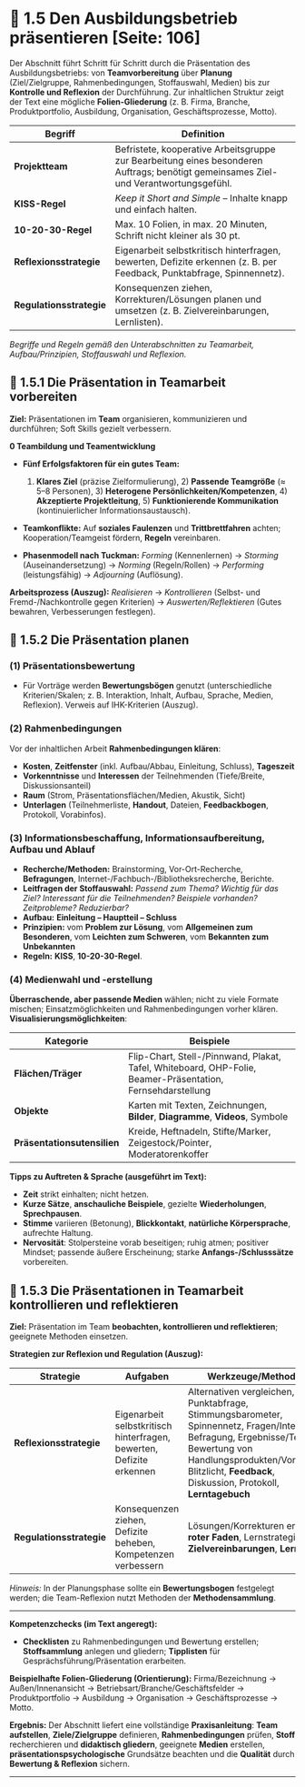 # 🎤 1.5 Den Ausbildungsbetrieb präsentieren [Seite: 106]

Der Abschnitt führt Schritt für Schritt durch die Präsentation des Ausbildungsbetriebs: von **Teamvorbereitung** über **Planung** (Ziel/Zielgruppe, Rahmenbedingungen, Stoffauswahl, Medien) bis zur **Kontrolle und Reflexion** der Durchführung. Zur inhaltlichen Struktur zeigt der Text eine mögliche **Folien-Gliederung** (z. B. Firma, Branche, Produktportfolio, Ausbildung, Organisation, Geschäftsprozesse, Motto). 

| Begriff                  | Definition                                                                                                                            |
| ------------------------ | ------------------------------------------------------------------------------------------------------------------------------------- |
| **Projektteam**          | Befristete, kooperative Arbeitsgruppe zur Bearbeitung eines besonderen Auftrags; benötigt gemeinsames Ziel- und Verantwortungsgefühl. |
| **KISS-Regel**           | *Keep it Short and Simple* – Inhalte knapp und einfach halten.                                                                        |
| **10-20-30-Regel**       | Max. 10 Folien, in max. 20 Minuten, Schrift nicht kleiner als 30 pt.                                                                  |
| **Reflexionsstrategie**  | Eigenarbeit selbstkritisch hinterfragen, bewerten, Defizite erkennen (z. B. per Feedback, Punktabfrage, Spinnennetz).                 |
| **Regulationsstrategie** | Konsequenzen ziehen, Korrekturen/Lösungen planen und umsetzen (z. B. Zielvereinbarungen, Lernlisten).                                 |

*Begriffe und Regeln gemäß den Unterabschnitten zu Teamarbeit, Aufbau/Prinzipien, Stoffauswahl und Reflexion.*

## 🤝 1.5.1 Die Präsentation in Teamarbeit vorbereiten

**Ziel:** Präsentationen im **Team** organisieren, kommunizieren und durchführen; Soft Skills gezielt verbessern. 

**0 Teambildung und Teamentwicklung**

* **Fünf Erfolgsfaktoren für ein gutes Team:**

  1. **Klares Ziel** (präzise Zielformulierung), 2) **Passende Teamgröße** (≈ 5–8 Personen), 3) **Heterogene Persönlichkeiten/Kompetenzen**, 4) **Akzeptierte Projektleitung**, 5) **Funktionierende Kommunikation** (kontinuierlicher Informationsaustausch).
* **Teamkonflikte:** Auf **soziales Faulenzen** und **Trittbrettfahren** achten; Kooperation/Teamgeist fördern, **Regeln** vereinbaren. 
* **Phasenmodell nach Tuckman:** *Forming* (Kennenlernen) → *Storming* (Auseinandersetzung) → *Norming* (Regeln/Rollen) → *Performing* (leistungsfähig) → *Adjourning* (Auflösung). 

**Arbeitsprozess (Auszug):**
*Realisieren* → *Kontrollieren* (Selbst- und Fremd-/Nachkontrolle gegen Kriterien) → *Auswerten/Reflektieren* (Gutes bewahren, Verbesserungen festlegen). 

## 🧭 1.5.2 Die Präsentation planen

### (1) Präsentationsbewertung

* Für Vorträge werden **Bewertungsbögen** genutzt (unterschiedliche Kriterien/Skalen; z. B. Interaktion, Inhalt, Aufbau, Sprache, Medien, Reflexion). Verweis auf IHK-Kriterien (Auszug). 

### (2) Rahmenbedingungen

Vor der inhaltlichen Arbeit **Rahmenbedingungen klären**:

* **Kosten**, **Zeitfenster** (inkl. Aufbau/Abbau, Einleitung, Schluss), **Tageszeit**
* **Vorkenntnisse** und **Interessen** der Teilnehmenden (Tiefe/Breite, Diskussionsanteil)
* **Raum** (Strom, Präsentationsflächen/Medien, Akustik, Sicht)
* **Unterlagen** (Teilnehmerliste, **Handout**, Dateien, **Feedbackbogen**, Protokoll, Vorabinfos). 

### (3) Informationsbeschaffung, Informationsaufbereitung, Aufbau und Ablauf

* **Recherche/Methoden:** Brainstorming, Vor-Ort-Recherche, **Befragungen**, Internet-/Fachbuch-/Bibliotheksrecherche, Berichte.
* **Leitfragen der Stoffauswahl:** *Passend zum Thema? Wichtig für das Ziel? Interessant für die Teilnehmenden? Beispiele vorhanden? Zeitprobleme? Reduzierbar?*
* **Aufbau:** **Einleitung – Hauptteil – Schluss**
* **Prinzipien:** vom **Problem zur Lösung**, vom **Allgemeinen zum Besonderen**, vom **Leichten zum Schweren**, vom **Bekannten zum Unbekannten**
* **Regeln:** **KISS**, **10-20-30-Regel**. 

### (4) Medienwahl und -erstellung

**Überraschende, aber passende Medien** wählen; nicht zu viele Formate mischen; Einsatzmöglichkeiten und Rahmenbedingungen vorher klären. **Visualisierungsmöglichkeiten**: 

| Kategorie                   | Beispiele                                                                                                  |
| --------------------------- | ---------------------------------------------------------------------------------------------------------- |
| **Flächen/Träger**          | Flip-Chart, Stell-/Pinnwand, Plakat, Tafel, Whiteboard, OHP-Folie, Beamer-Präsentation, Fernsehdarstellung |
| **Objekte**                 | Karten mit Texten, Zeichnungen, **Bilder**, **Diagramme**, **Videos**, Symbole                             |
| **Präsentationsutensilien** | Kreide, Heftnadeln, Stifte/Marker, Zeigestock/Pointer, Moderatorenkoffer                                   |

**Tipps zu Auftreten & Sprache (ausgeführt im Text):**

* **Zeit** strikt einhalten; nicht hetzen.
* **Kurze Sätze**, **anschauliche Beispiele**, gezielte **Wiederholungen**, **Sprechpausen**.
* **Stimme** variieren (Betonung), **Blickkontakt**, **natürliche Körpersprache**, aufrechte Haltung.
* **Nervosität**: Stolpersteine vorab beseitigen; ruhig atmen; positiver Mindset; passende äußere Erscheinung; starke **Anfangs-/Schlusssätze** vorbereiten. 

## 🔎 1.5.3 Die Präsentationen in Teamarbeit kontrollieren und reflektieren

**Ziel:** Präsentation im Team **beobachten, kontrollieren und reflektieren**; geeignete Methoden einsetzen. 

**Strategien zur Reflexion und Regulation (Auszug):**

| **Strategie**            | **Aufgaben**                                                         | **Werkzeuge/Methoden**                                                                                                                                                                                                                |
| ------------------------ | -------------------------------------------------------------------- | ------------------------------------------------------------------------------------------------------------------------------------------------------------------------------------------------------------------------------------- |
| **Reflexionsstrategie**  | Eigenarbeit selbstkritisch hinterfragen, bewerten, Defizite erkennen | Alternativen vergleichen, Punktabfrage, Stimmungsbarometer, Spinnennetz, Fragen/Interview, Befragung, Ergebnisse/Tests, Bewertung von Handlungsprodukten/Vorträgen, Blitzlicht, **Feedback**, Diskussion, Protokoll, **Lerntagebuch** |
| **Regulationsstrategie** | Konsequenzen ziehen, Defizite beheben, Kompetenzen verbessern        | Lösungen/Korrekturen erstellen, **roter Faden**, Lernstrategie, **Zielvereinbarungen**, **Lernlisten**                                                                                                                                |

*Hinweis:* In der Planungsphase sollte ein **Bewertungsbogen** festgelegt werden; die Team-Reflexion nutzt Methoden der **Methodensammlung**. 

---

**Kompetenzchecks (im Text angeregt):**

* **Checklisten** zu Rahmenbedingungen und Bewertung erstellen; **Stoffsammlung** anlegen und gliedern; **Tipplisten** für Gesprächsführung/Präsentation erarbeiten.

**Beispielhafte Folien-Gliederung (Orientierung):** Firma/Bezeichnung → Außen/Innenansicht → Betriebsart/Branche/Geschäftsfelder → Produktportfolio → Ausbildung → Organisation → Geschäftsprozesse → Motto. 

**Ergebnis:** Der Abschnitt liefert eine vollständige **Praxisanleitung**: **Team aufstellen**, **Ziele/Zielgruppe** definieren, **Rahmenbedingungen** prüfen, **Stoff** recherchieren und **didaktisch gliedern**, geeignete **Medien** erstellen, **präsentationspsychologische** Grundsätze beachten und die **Qualität** durch **Bewertung & Reflexion** sichern.


---
